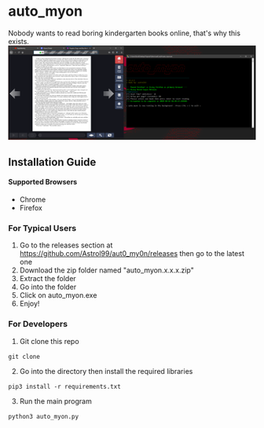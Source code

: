 # auto_myon
Nobody wants to read boring kindergarten books online, that's why this exists.
![Demo Image of auto_myon](https://github.com/Astrol99/aut0_my0n/blob/master/resources/Capture.PNG)
## Installation Guide
#### Supported Browsers
- Chrome
- Firefox
### For Typical Users
1. Go to the releases section at https://github.com/Astrol99/aut0_my0n/releases then go to the latest one
2. Download the zip folder named "auto_myon.x.x.x.zip"
3. Extract the folder
4. Go into the folder
5. Click on auto_myon.exe
6. Enjoy!
### For Developers
1. Git clone this repo
```
git clone
```
2. Go into the directory then install the required libraries
```
pip3 install -r requirements.txt
```
3. Run the main program
```
python3 auto_myon.py
```
